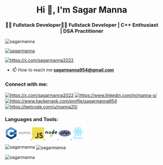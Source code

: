 <h1 align="center">Hi 👋, I'm Sagar Manna</h1>
<h3 align="center">👨‍💻 Fullstack Developer👨‍💻 Fullstack Developer | C++ Enthusiast | DSA Practitioner</h3>

<p align="left"> <img src="https://komarev.com/ghpvc/?username=sagarmanna&label=Profile%20views&color=0e75b6&style=flat" alt="sagarmanna" /> </p>

<p align="left"> <a href="https://github.com/ryo-ma/github-profile-trophy"><img src="https://github-profile-trophy.vercel.app/?username=sagarmanna" alt="sagarmanna" /></a> </p>

<p align="left"> <a href="https://twitter.com/https://x.com/sagarmanna2022" target="blank"><img src="https://img.shields.io/twitter/follow/https://x.com/sagarmanna2022?logo=twitter&style=for-the-badge" alt="https://x.com/sagarmanna2022" /></a> </p>

- 📫 How to reach me **sagarmanna954@gmail.com**

<h3 align="left">Connect with me:</h3>
<p align="left">
<a href="https://twitter.com/https://x.com/sagarmanna2022" target="blank"><img align="center" src="https://raw.githubusercontent.com/rahuldkjain/github-profile-readme-generator/master/src/images/icons/Social/twitter.svg" alt="https://x.com/sagarmanna2022" height="30" width="40" /></a>
<a href="https://linkedin.com/in/https://www.linkedin.com/in/manna-s/" target="blank"><img align="center" src="https://raw.githubusercontent.com/rahuldkjain/github-profile-readme-generator/master/src/images/icons/Social/linked-in-alt.svg" alt="https://www.linkedin.com/in/manna-s/" height="30" width="40" /></a>
<a href="https://www.hackerrank.com/https://www.hackerrank.com/profile/sagarmanna954" target="blank"><img align="center" src="https://raw.githubusercontent.com/rahuldkjain/github-profile-readme-generator/master/src/images/icons/Social/hackerrank.svg" alt="https://www.hackerrank.com/profile/sagarmanna954" height="30" width="40" /></a>
<a href="https://www.leetcode.com/https://leetcode.com/u/manna20/" target="blank"><img align="center" src="https://raw.githubusercontent.com/rahuldkjain/github-profile-readme-generator/master/src/images/icons/Social/leet-code.svg" alt="https://leetcode.com/u/manna20/" height="30" width="40" /></a>
</p>

<h3 align="left">Languages and Tools:</h3>
<p align="left"> <a href="https://www.w3schools.com/cpp/" target="_blank" rel="noreferrer"> <img src="https://raw.githubusercontent.com/devicons/devicon/master/icons/cplusplus/cplusplus-original.svg" alt="cplusplus" width="40" height="40"/> </a> <a href="https://expressjs.com" target="_blank" rel="noreferrer"> <img src="https://raw.githubusercontent.com/devicons/devicon/master/icons/express/express-original-wordmark.svg" alt="express" width="40" height="40"/> </a> <a href="https://developer.mozilla.org/en-US/docs/Web/JavaScript" target="_blank" rel="noreferrer"> <img src="https://raw.githubusercontent.com/devicons/devicon/master/icons/javascript/javascript-original.svg" alt="javascript" width="40" height="40"/> </a> <a href="https://nodejs.org" target="_blank" rel="noreferrer"> <img src="https://raw.githubusercontent.com/devicons/devicon/master/icons/nodejs/nodejs-original-wordmark.svg" alt="nodejs" width="40" height="40"/> </a> <a href="https://www.php.net" target="_blank" rel="noreferrer"> <img src="https://raw.githubusercontent.com/devicons/devicon/master/icons/php/php-original.svg" alt="php" width="40" height="40"/> </a> <a href="https://reactjs.org/" target="_blank" rel="noreferrer"> <img src="https://raw.githubusercontent.com/devicons/devicon/master/icons/react/react-original-wordmark.svg" alt="react" width="40" height="40"/> </a> </p>

<p><img align="left" src="https://github-readme-stats.vercel.app/api/top-langs?username=sagarmanna&show_icons=true&locale=en&layout=compact" alt="sagarmanna" /></p>

<p>&nbsp;<img align="center" src="https://github-readme-stats.vercel.app/api?username=sagarmanna&show_icons=true&locale=en" alt="sagarmanna" /></p>

<p><img align="center" src="https://github-readme-streak-stats.herokuapp.com/?user=sagarmanna&" alt="sagarmanna" /></p>
